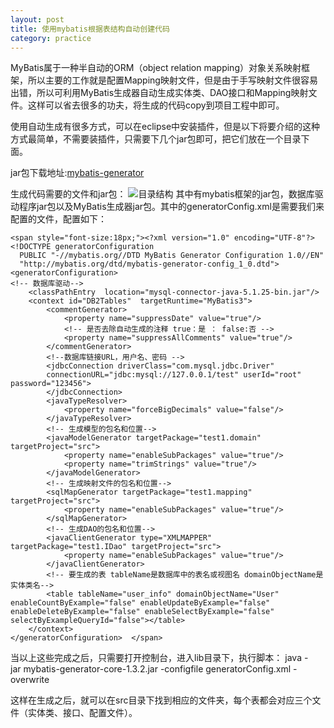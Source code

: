 ```yaml
---
layout: post
title: 使用mybatis根据表结构自动创建代码
category: practice
---
```


MyBatis属于一种半自动的ORM（object relation mapping）对象关系映射框架，所以主要的工作就是配置Mapping映射文件，但是由于手写映射文件很容易出错，所以可利用MyBatis生成器自动生成实体类、DAO接口和Mapping映射文件。这样可以省去很多的功夫，将生成的代码copy到项目工程中即可。

使用自动生成有很多方式，可以在eclipse中安装插件，但是以下将要介绍的这种方式最简单，不需要装插件，只需要下几个jar包即可，把它们放在一个目录下面。

jar包下载地址:[mybatis-generator](https://github.com/laughitover/mybatis-generator)

生成代码需要的文件和jar包：
![目录结构](http://www.laughitover.com/assets/images/2018/0528-01.png)
其中有mybatis框架的jar包，数据库驱动程序jar包以及MyBatis生成器jar包。其中的generatorConfig.xml是需要我们来配置的文件，配置如下：

```
<span style="font-size:18px;"><?xml version="1.0" encoding="UTF-8"?>
<!DOCTYPE generatorConfiguration
  PUBLIC "-//mybatis.org//DTD MyBatis Generator Configuration 1.0//EN"
  "http://mybatis.org/dtd/mybatis-generator-config_1_0.dtd">
<generatorConfiguration>
<!-- 数据库驱动-->
    <classPathEntry  location="mysql-connector-java-5.1.25-bin.jar"/>
    <context id="DB2Tables"  targetRuntime="MyBatis3">
        <commentGenerator>
            <property name="suppressDate" value="true"/>
            <!-- 是否去除自动生成的注释 true：是 ： false:否 -->
            <property name="suppressAllComments" value="true"/>
        </commentGenerator>
        <!--数据库链接URL，用户名、密码 -->
        <jdbcConnection driverClass="com.mysql.jdbc.Driver"
		connectionURL="jdbc:mysql://127.0.0.1/test" userId="root" password="123456">
        </jdbcConnection>
        <javaTypeResolver>
            <property name="forceBigDecimals" value="false"/>
        </javaTypeResolver>
        <!-- 生成模型的包名和位置-->
        <javaModelGenerator targetPackage="test1.domain" targetProject="src">
            <property name="enableSubPackages" value="true"/>
            <property name="trimStrings" value="true"/>
        </javaModelGenerator>
        <!-- 生成映射文件的包名和位置-->
        <sqlMapGenerator targetPackage="test1.mapping" targetProject="src">
            <property name="enableSubPackages" value="true"/>
        </sqlMapGenerator>
        <!-- 生成DAO的包名和位置-->
        <javaClientGenerator type="XMLMAPPER" targetPackage="test1.IDao" targetProject="src">
            <property name="enableSubPackages" value="true"/>
        </javaClientGenerator>
        <!-- 要生成的表 tableName是数据库中的表名或视图名 domainObjectName是实体类名-->
        <table tableName="user_info" domainObjectName="User" enableCountByExample="false" enableUpdateByExample="false" enableDeleteByExample="false" enableSelectByExample="false" selectByExampleQueryId="false"></table>
    </context>
</generatorConfiguration>  </span> 
```

当以上这些完成之后，只需要打开控制台，进入lib目录下，执行脚本：
java -jar mybatis-generator-core-1.3.2.jar -configfile generatorConfig.xml -overwrite 

这样在生成之后，就可以在src目录下找到相应的文件夹，每个表都会对应三个文件（实体类、接口、配置文件）。
